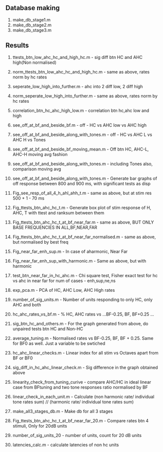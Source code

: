 ## Database making
1. make_db_stage1.m 
2. make_db_stage2.m
3. make_db_stage3.m

## Results
1. ttests_btn_low_ahc_hc_and_high_hc.m - sig diff btn HC and AHC high(Non normalised)
2. norm_ttests_btn_low_ahc_hc_and_high_hc.m - same as above, rates norm by hc rates
3. seperate_low_high_into_further.m - ahc into 2 diff low, 2 diff high
4. norm_seperate_low_high_into_further.m - same as above, rates norm by hc rates
5. correlation_btn_hc_ahc_high_low.m - correlation btn hc,ahc low and high
6. see_off_at_bf_and_beside_bf.m - off - HC vs AHC low vs AHC high
7. see_off_at_bf_and_beside_along_with_tones.m - off - HC vs AHC L vs AHC H vs Tones
8. see_off_at_bf_and_beside_bf_moving_mean.m - Off btn HC, AHC-L, AHC-H moving avg fashion
9. see_off_at_bf_and_beside_along_with_tones.m - including Tones also, comparison moving avg

10. see_off_at_bf_and_beside_along_with_tones.m - Generate bar graphs of off response between 800 and 900 ms, with significant tests as disp
11. Fig_see_resp_of_all_4_h_ahl_ahh_t.m - same as above, but at stim res 500 +  1 - 70 ms
12. Fig_ttests_btn_ahc_hc_t.m - Generate box plot of stim response of H, AHC, T with ttest and ranksum between them
13. Fig_ttests_btn_ahc_hc_t_at_bf_near_far.m  - same as above, BUT ONLY BASE FREQUENCIES IN ALL,BF,NEAR,FAR
14. Fig_ttests_btn_ahc_hc_t_at_bf_near_far_normalised.m - same as above, but normalised by best freq
15. Fig_near_far_enh_sup.m - In case of aharmonic, Near Far
16. Fig_near_far_enh_sup_with_harmonic.m - Same as above, but with harmonic
17. test_btn_near_far_in_hc_ahc.m - Chi square test, Fisher exact test for hc vs ahc in near far for num of cases - enh,sup,ne,ns
18. exp_pca.m - PCA of HC, AHC Low, AHC High rates
19. number_of_sig_units.m - Number of units  responding to only HC, only AHC and both
20. hc_ahc_rates_vs_bf.m - % HC, AHC rates vs ...BF-0.25, BF, BF+0.25 ...
21. sig_btn_hc_and_others.m - For the graph generated from above, do unpaired tests btn HC and Non-HC
22. average_tuning.m - Normalised rates vs BF-0.25, BF, BF + 0.25. Same for BF0 as well. Just a variable to be swtiched
23. hc_ahc_linear_checks.m - Linear index for all stim vs Octaves apart from BF or BF0
24. sig_diff_in_hc_ahc_linear_check.m - Sig difference in the graph obtained above
25. linearity_check_from_tuning_curive - compare AHC/HC in ideal linear case from BFtuning and two tone responses ratio normalised by BF
26. linear_check_in_each_unit.m - Calculate (non harmonic rate/ individual tone rates sum) // (harmonic rate/ individual tone rates sum)
27. make_all3_stages_db.m - Make db for all 3 stages
28. Fig_ttests_btn_ahc_hc_t_at_bf_near_far_20.m - Compare rates btn 4 stimuli, Only for 20dB units
29. number_of_sig_units_20 - number of units, count for 20 dB units
30. latencies_calc.m - calculate latencies of non hc units